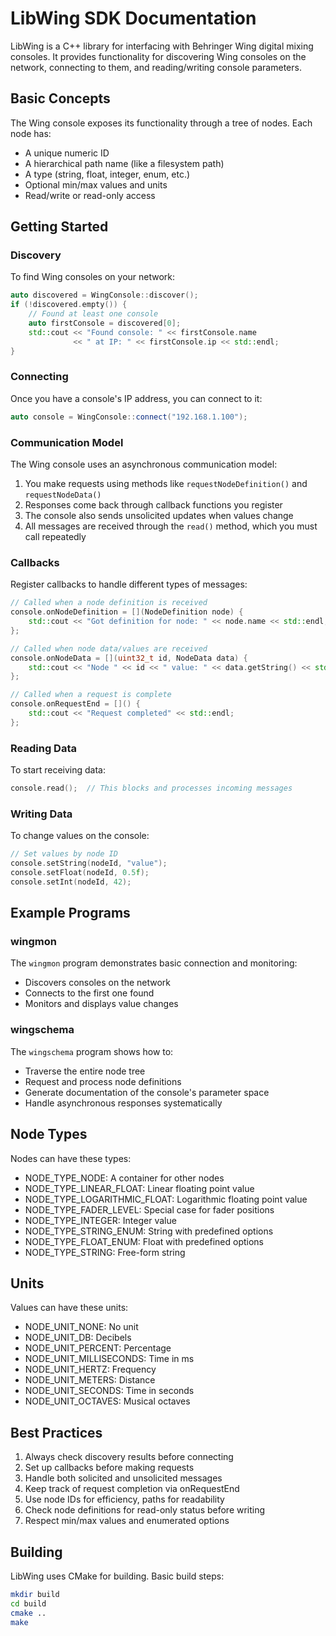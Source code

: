 # LibWing SDK Documentation

LibWing is a C++ library for interfacing with Behringer Wing digital mixing consoles. It provides functionality for discovering Wing consoles on the network, connecting to them, and reading/writing console parameters.

## Basic Concepts

The Wing console exposes its functionality through a tree of nodes. Each node has:
- A unique numeric ID
- A hierarchical path name (like a filesystem path)
- A type (string, float, integer, enum, etc.)
- Optional min/max values and units
- Read/write or read-only access

## Getting Started

### Discovery
To find Wing consoles on your network:

```cpp
auto discovered = WingConsole::discover();
if (!discovered.empty()) {
    // Found at least one console
    auto firstConsole = discovered[0];
    std::cout << "Found console: " << firstConsole.name 
              << " at IP: " << firstConsole.ip << std::endl;
}
```

### Connecting
Once you have a console's IP address, you can connect to it:

```cpp
auto console = WingConsole::connect("192.168.1.100");
```

### Communication Model

The Wing console uses an asynchronous communication model:

1. You make requests using methods like `requestNodeDefinition()` and `requestNodeData()`
2. Responses come back through callback functions you register
3. The console also sends unsolicited updates when values change
4. All messages are received through the `read()` method, which you must call repeatedly

### Callbacks

Register callbacks to handle different types of messages:

```cpp
// Called when a node definition is received
console.onNodeDefinition = [](NodeDefinition node) {
    std::cout << "Got definition for node: " << node.name << std::endl;
};

// Called when node data/values are received
console.onNodeData = [](uint32_t id, NodeData data) {
    std::cout << "Node " << id << " value: " << data.getString() << std::endl;
};

// Called when a request is complete
console.onRequestEnd = []() {
    std::cout << "Request completed" << std::endl;
};
```

### Reading Data

To start receiving data:

```cpp
console.read();  // This blocks and processes incoming messages
```

### Writing Data

To change values on the console:

```cpp
// Set values by node ID
console.setString(nodeId, "value");
console.setFloat(nodeId, 0.5f);
console.setInt(nodeId, 42);
```

## Example Programs

### wingmon
The `wingmon` program demonstrates basic connection and monitoring:
- Discovers consoles on the network
- Connects to the first one found
- Monitors and displays value changes

### wingschema 
The `wingschema` program shows how to:
- Traverse the entire node tree
- Request and process node definitions
- Generate documentation of the console's parameter space
- Handle asynchronous responses systematically

## Node Types

Nodes can have these types:
- NODE_TYPE_NODE: A container for other nodes
- NODE_TYPE_LINEAR_FLOAT: Linear floating point value
- NODE_TYPE_LOGARITHMIC_FLOAT: Logarithmic floating point value
- NODE_TYPE_FADER_LEVEL: Special case for fader positions
- NODE_TYPE_INTEGER: Integer value
- NODE_TYPE_STRING_ENUM: String with predefined options
- NODE_TYPE_FLOAT_ENUM: Float with predefined options
- NODE_TYPE_STRING: Free-form string

## Units

Values can have these units:
- NODE_UNIT_NONE: No unit
- NODE_UNIT_DB: Decibels
- NODE_UNIT_PERCENT: Percentage
- NODE_UNIT_MILLISECONDS: Time in ms
- NODE_UNIT_HERTZ: Frequency
- NODE_UNIT_METERS: Distance
- NODE_UNIT_SECONDS: Time in seconds
- NODE_UNIT_OCTAVES: Musical octaves

## Best Practices

1. Always check discovery results before connecting
2. Set up callbacks before making requests
3. Handle both solicited and unsolicited messages
4. Keep track of request completion via onRequestEnd
5. Use node IDs for efficiency, paths for readability
6. Check node definitions for read-only status before writing
7. Respect min/max values and enumerated options

## Building

LibWing uses CMake for building. Basic build steps:

```bash
mkdir build
cd build
cmake ..
make
```
